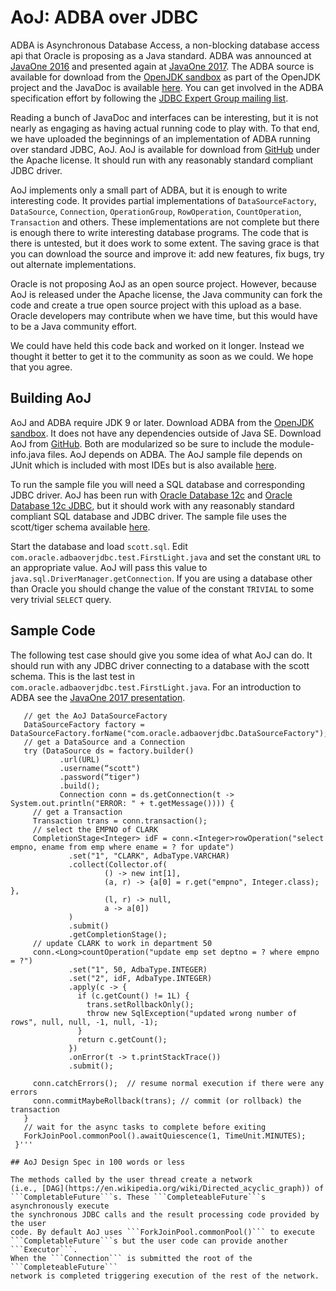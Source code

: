 # AoJ: ADBA over JDBC

ADBA is Asynchronous Database Access, a non-blocking database access api that 
Oracle is proposing as a Java standard. ADBA was announced at 
[JavaOne 2016](https://static.rainfocus.com/oracle/oow16/sess/1461693351182001EmRq/ppt/CONF1578%2020160916.pdf) 
and presented again at [JavaOne 2017](http://www.oracle.com/technetwork/database/application-development/jdbc/con1491-3961036.pdf). 
The ADBA source is available for download from the [OpenJDK sandbox](http://hg.openjdk.java.net/jdk/sandbox/file/9d3b0eb749a9/src/jdk.incubator.adba) 
as part of the OpenJDK project and the JavaDoc is available [here](http://cr.openjdk.java.net/~lancea/8188051/apidoc/jdk.incubator.adba-summary.html). 
You can get involved in the ADBA specification effort by following the 
[JDBC Expert Group mailing list](http://mail.openjdk.java.net/pipermail/jdbc-spec-discuss/). 

Reading a bunch of JavaDoc and interfaces can be interesting, but it is not nearly 
as engaging as having actual running code to play with. To that end, we have 
uploaded the beginnings of an implementation of ADBA running over standard JDBC, 
AoJ. AoJ is available for download from [GitHub](https://github.com/oracle/oracle-db-examples/tree/master/java/AoJ) 
under the Apache license. It should run with any reasonably standard compliant 
JDBC driver.

AoJ implements only a small part of ADBA, but it is enough to write interesting 
code. It provides partial implementations of ```DataSourceFactory```, ```DataSource```, 
```Connection```, ```OperationGroup```, ```RowOperation```, ```CountOperation```, 
```Transaction``` and others. These implementations are not complete but there is 
enough there to write interesting database programs. The code that is there is 
untested, but it does work to some extent. The saving grace is that you can 
download the source and improve it: add new features, fix bugs, try out alternate 
implementations.

Oracle is not proposing AoJ as an open source project. However, because AoJ is 
released under the Apache license, the Java community can fork the code and create 
a true open source project with this upload as a base. Oracle developers may 
contribute when we have time, but this would have to be a Java community effort.

We could have held this code back and worked on it longer. Instead we thought it 
better to get it to the community as soon as we could. We hope that you agree.

## Building AoJ

AoJ and ADBA require JDK 9 or later. Download ADBA from the 
[OpenJDK sandbox](http://hg.openjdk.java.net/jdk/sandbox/file/9d3b0eb749a9/src/jdk.incubator.adba).
It does not have any dependencies outside of Java SE. Download AoJ from 
[GitHub](https://github.com/oracle/oracle-db-examples/tree/master/java/AoJ).  Both 
are modularized so be sure to include the module-info.java files. AoJ depends on 
ADBA. The AoJ sample file depends on JUnit which is included with most IDEs but is 
also available [here](https://github.com/junit-team/junit4). 

To run the sample file you will need a SQL database and corresponding JDBC driver. AoJ 
has been run with [Oracle Database 12c](http://www.oracle.com/technetwork/database/enterprise-edition/downloads/index.html)
and [Oracle Database 12c JDBC](http://www.oracle.com/technetwork/database/application-development/jdbc/downloads/index.html),
but it should work with any reasonably standard compliant SQL database and JDBC
driver. The sample file uses the scott/tiger schema available 
[here](https://github.com/oracle/dotnet-db-samples/blob/master/schemas/scott.sql).

Start the database and load ```scott.sql```. Edit ```com.oracle.adbaoverjdbc.test.FirstLight.java```
and set the constant ```URL``` to an appropriate value. AoJ will pass this value
to ```java.sql.DriverManager.getConnection```. If you are using a database other
than Oracle you should change the value of the constant ```TRIVIAL``` to some
very trivial ```SELECT``` query.

## Sample Code

The following test case should give you some idea of what AoJ can do. It  should
run with any JDBC driver connecting to a database with the scott schema. This is
the last test in ```com.oracle.adbaoverjdbc.test.FirstLight.java```. For an 
introduction to ADBA see the [JavaOne 2017 presentation](http://www.oracle.com/technetwork/database/application-development/jdbc/con1491-3961036.pdf). 


``` public void transactionSample() {
   // get the AoJ DataSourceFactory
   DataSourceFactory factory = DataSourceFactory.forName("com.oracle.adbaoverjdbc.DataSourceFactory");
   // get a DataSource and a Connection
   try (DataSource ds = factory.builder()
           .url(URL)
           .username(“scott")
           .password(“tiger")
           .build();
           Connection conn = ds.getConnection(t -> System.out.println("ERROR: " + t.getMessage()))) {
     // get a Transaction
     Transaction trans = conn.transaction();
     // select the EMPNO of CLARK
     CompletionStage<Integer> idF = conn.<Integer>rowOperation("select empno, ename from emp where ename = ? for update")
             .set("1", "CLARK", AdbaType.VARCHAR)
             .collect(Collector.of(
                     () -> new int[1], 
                     (a, r) -> {a[0] = r.get("empno", Integer.class); },
                     (l, r) -> null,
                     a -> a[0])
             )
             .submit()
             .getCompletionStage();
     // update CLARK to work in department 50
     conn.<Long>countOperation("update emp set deptno = ? where empno = ?")
             .set("1", 50, AdbaType.INTEGER)
             .set("2", idF, AdbaType.INTEGER)
             .apply(c -> { 
               if (c.getCount() != 1L) {
                 trans.setRollbackOnly();
                 throw new SqlException("updated wrong number of rows", null, null, -1, null, -1);
               }
               return c.getCount();
             })
             .onError(t -> t.printStackTrace())
             .submit();
     
     conn.catchErrors();  // resume normal execution if there were any errors
     conn.commitMaybeRollback(trans); // commit (or rollback) the transaction
   }  
   // wait for the async tasks to complete before exiting  
   ForkJoinPool.commonPool().awaitQuiescence(1, TimeUnit.MINUTES);
 }'''

## AoJ Design Spec in 100 words or less

The methods called by the user thread create a network 
(i.e., [DAG](https://en.wikipedia.org/wiki/Directed_acyclic_graph)) of 
```CompletableFuture```s. These ```CompleteableFuture```s asynchronously execute 
the synchronous JDBC calls and the result processing code provided by the user 
code. By default AoJ uses ```ForkJoinPool.commonPool()``` to execute 
```CompletableFuture```s but the user code can provide another ```Executor```.
When the ```Connection``` is submitted the root of the ```CompleteableFuture```
network is completed triggering execution of the rest of the network.
